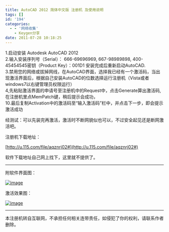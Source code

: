 ```yaml
---
title: AutoCAD 2012 简体中文版 注册机 及使用说明
tags: []
id: '194'
categories:
  - - '网络收集'
    - Keygen分享
date: 2011-07-28 10:18:25
---
```


1.启动安装 Autodesk AutoCAD 2012  
2.输入安装序列号（Serial）： 666-69696969, 667-98989898, 400-45454545密钥（Product Key）：001D1 安装完成后重新启动AutoCAD.  
3.禁用您的网络或拔掉网线，在AutoCAD界面，选择我已经有一个激活码，当出现激活界面后，根据自己安装AutoCAD的位数选择运行注册机（Vista或者windows7以右键管理员权限运行）  
4,先粘贴激活界面的申请号至注册机中的Request中，点击Generate算出激活码,在注册机里点MemPatch键，稍后提示会成功，  
10.最后复制Activation中的激活码至“输入激活码”栏中，并点击下一步，即会提示激活成功

经测试：可以先装完再激活，激活时不断网貌似也可以，不过安全起见还是断网激活吧。

注册机下载地址：

[http://u.115.com/file/aqznrj02#](http://u.115.com/file/aqznrj02#)

软件下载地址自己网上找下，这里就不提供了。

* * *

附软件界面图：

[![image](http://www.gcsee.com/wp-content/uploads/2011/07/image_thumb10.png "image")](http://www.gcsee.com/wp-content/uploads/2011/07/image10.png)

激活效果图：

[![image](http://www.gcsee.com/wp-content/uploads/2011/07/image_thumb11.png "image")](http://www.gcsee.com/wp-content/uploads/2011/07/image11.png)

* * *

本注册机转自互联网，不承担任何相关连带责任，如侵犯了你的权利，请联系作者删除。